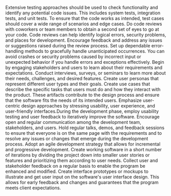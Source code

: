Extensive testing approaches should be used to check functionality and identify any potential code issues. This includes system tests, integration tests, and unit tests. To ensure that the code works as intended, test cases should cover a wide range of scenarios and edge cases. Do code reviews with coworkers or team members to obtain a second set of eyes to go at your code. Code reviews can help identify logical errors, security problems, and places for development. Encourage feedback and address any issues or suggestions raised during the review process. Set up dependable error-handling methods to gracefully handle unanticipated occurrences. You can avoid crashes or security problems caused by incorrect input or unexpected behavior if you handle errors and exceptions effectively. Begin by engaging stakeholders and users to learn about their requirements and expectations. Conduct interviews, surveys, or seminars to learn more about their needs, challenges, and desired features. Create user personas that represent different user types and their goals. Create use cases that describe the specific tasks that users must do and how they interact with the product. These artifacts contribute to the design process and ensure that the software fits the needs of its intended users. Emphasize user-centric design approaches by stressing usability, user experience, and user-friendly interfaces.During the development phase, employ usability testing and user feedback to iteratively improve the software. Encourage open and regular communication among the development team, stakeholders, and users. Hold regular talks, demos, and feedback sessions to ensure that everyone is on the same page with the requirements and to resolve any issues or changes that emerge during the development process. Adopt an agile development strategy that allows for incremental and progressive development. Create working software in a short number of iterations by dividing the project down into smaller user stories or features and prioritizing them according to user needs. Collect user and stakeholder feedback on a regular basis to enable the program be enhanced and modified. Create interface prototypes or mockups to illustrate and get user input on the software's user interface design. This allows for early feedback and changes and guarantees that the program meets client expectations.
